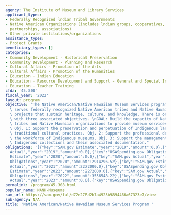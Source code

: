 ```yaml
---
agency: The Institute of Museum and Library Services
applicant_types:
- Federally Recognized lndian Tribal Governments
- Native American Organizations (includes lndian groups, cooperatives, corporations,
  partnerships, associations)
- Other private institutions/organizations
assistance_types:
- Project Grants
beneficiary_types: []
categories:
- Community Development - Historical Preservation
- Community Development - Planning and Research
- Cultural Affairs - Promotion of the Arts
- Cultural Affairs - Promotion of the Humanities
- Education - Indian Education
- Education - Resource Development and Support - General and Special Interest Organizations
- Education - Teacher Training
cfda: '45.308'
fiscal_year: '2022'
layout: program
objective: "The Native American/Native Hawaiian Museum Services program (NANH-Museums)\
  \ serves federally recognized Native American tribes and Native Hawaiians by supporting\
  \ projects that sustain heritage, culture, and knowledge. There is one program goal\
  \ with three associated objectives. \nGOAL: Build the capacity of Native American\
  \ tribes and Native Hawaiian organizations to provide museum services to their communities.\
  \ Obj. 1: Support the preservation and perpetuation of Indigenous languages and\
  \ traditional cultural practices. Obj. 2: Support the professional development of\
  \ the workforce of Indigenous museums. Obj. 3: Support the management and care of\
  \ Indigenous collections and their associated documentation."
obligations: '[{"key":"SAM.gov Estimate","year":"2019","amount":0.0},{"key":"SAM.gov
  Actual","year":"2019","amount":0.0},{"key":"USASpending.gov Obligations","year":"2019","amount":1409080.92},{"key":"SAM.gov
  Estimate","year":"2020","amount":0.0},{"key":"SAM.gov Actual","year":"2020","amount":2672000.0},{"key":"USASpending.gov
  Obligations","year":"2020","amount":2914296.52},{"key":"SAM.gov Estimate","year":"2021","amount":2272000.0},{"key":"SAM.gov
  Actual","year":"2021","amount":2272000.0},{"key":"USASpending.gov Obligations","year":"2021","amount":2152667.81},{"key":"SAM.gov
  Estimate","year":"2022","amount":2272000.0},{"key":"SAM.gov Actual","year":"2022","amount":2272000.0},{"key":"USASpending.gov
  Obligations","year":"2022","amount":3556548.22},{"key":"SAM.gov Estimate","year":"2023","amount":3772000.0},{"key":"SAM.gov
  Actual","year":"2023","amount":0.0},{"key":"USASpending.gov Obligations","year":"2023","amount":3611612.55}]'
permalink: /program/45.308.html
popular_name: NANH-Museums
sam_url: https://sam.gov/fal/d72e278d2b7a4923b9894466a67323e7/view
sub-agency: N/A
title: 'Native American/Native Hawaiian Museum Services Program '
---
```

